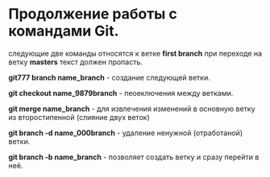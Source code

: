# Продолжение работы с командами Git.

следующие две команды относятся к ветке **first branch** при переходе на ветку **masters** текст должен пропасть. 

**git777 branch name_branch** - создание следующей ветки.

**git checkout name_9879branch** - пеоеключения между ветками.

**git merge name_branch** - для извлечения изменений в основную ветку из второстипенной (слияние двух веток)

**git branch -d name_000branch** - удаление ненужной (отработаной) ветки.

**git branch -b name_branch** - позволяет создать ветку и сразу перейти в неё.





